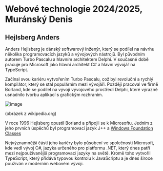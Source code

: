 # Webové technologie 2024/2025, Muránský Denis

## Hejlsberg Anders
Anders Hejlsberg je dánský softwarový inženýr, který se podílel na návrhu několika programovacích jazyků a vývojových nástrojů. Byl původním autorem Turbo Pascalu a hlavním architektem Delphi. V současné době pracuje pro Microsoft jako hlavní architekt C# a hlavní vývojář na TypeScript.

Začínal svou kariéru vytvořením Turbo Pascalu, což byl revoluční a rychlý kompilátor, který se stal populárním mezi vývojáři. Později pracoval ve firmě Borland, kde se podílel na vývoji vývojového prostředí Delphi, které výrazně usnadnilo tvorbu aplikací s grafickým rozhraním.

![image](https://github.com/user-attachments/assets/9829eb62-1b4d-4bd3-b87b-1a55c5fc1f18) 

(obrázek z wikipedia.org)

V roce 1996 Hejlsberg opustil Borland a připojil se k Microsoftu. Jedním z jeho prvních úspěchů byl programovací jazyk J++ a [Windows Foundation Classes](https://en.wikipedia.org/wiki/Visual_J%2B%2B#The_WFC)

Nejvýznamnější částí jeho kariéry bylo působení ve společnosti Microsoft, kde vedl vývoj C#, jazyka určeného pro platformu .NET, který dnes patří mezi nejpoužívanější programovací jazyky na světě. Kromě toho vytvořil TypeScript, který přidává typovou kontrolu k JavaScriptu a je dnes široce používán v moderním webovém vývoji. 
